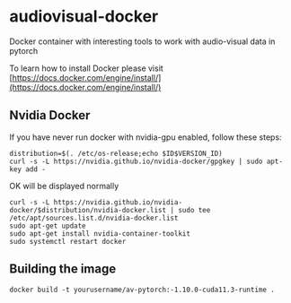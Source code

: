 # audiovisual-docker

Docker container with interesting tools to work with audio-visual data in pytorch

To learn how to install Docker please
visit [https://docs.docker.com/engine/install/](https://docs.docker.com/engine/install/)

## Nvidia Docker

If you have never run docker with nvidia-gpu enabled, follow these steps:

```
distribution=$(. /etc/os-release;echo $ID$VERSION_ID)
curl -s -L https://nvidia.github.io/nvidia-docker/gpgkey | sudo apt-key add -
```

OK will be displayed normally

```
curl -s -L https://nvidia.github.io/nvidia-docker/$distribution/nvidia-docker.list | sudo tee /etc/apt/sources.list.d/nvidia-docker.list
sudo apt-get update
sudo apt-get install nvidia-container-toolkit
sudo systemctl restart docker
```

## Building the image

`docker build -t yourusername/av-pytorch:-1.10.0-cuda11.3-runtime .`  
